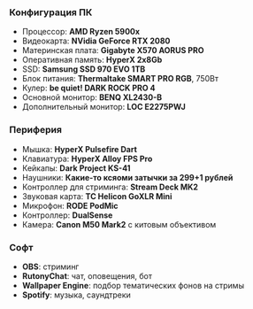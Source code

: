 ### Конфигурация ПК

- Процессор: **AMD Ryzen 5900x**
- Видеокарта: **NVidia GeForce RTX 2080**
- Материнская плата: **Gigabyte X570 AORUS PRO**
- Оперативная память: **HyperX 2x8Gb**
- SSD: **Samsung SSD 970 EVO 1TB**
- Блок питания: **Thermaltake SMART PRO RGB**, 750Вт
- Кулер: **be quiet! DARK ROCK PRO 4**
- Основной монитор: **BENQ XL2430-B**
- Дополнительный монитор: **LOC E2275PWJ**

### Периферия

- Мышка: **HyperX Pulsefire Dart**
- Клавиатура: **HyperX Alloy FPS Pro**
- Кейкапы: **Dark Project KS-41**
- Наушники: **Какие-то ксяоми затычки за 299+1 рублей**
- Контроллер для стриминга: **Stream Deck MK2**
- Звуковая карта: **TC Helicon GoXLR Mini**
- Микрофон: **RODE PodMic**
- Контроллер: **DualSense**
- Камера: **Canon M50 Mark2** с китовым объективом

### Софт

- **OBS**: стриминг
- **RutonyChat**: чат, оповещения, бот
- **Wallpaper Engine**: подбор тематических фонов на стримы
- **Spotify**: музыка, саундтреки
